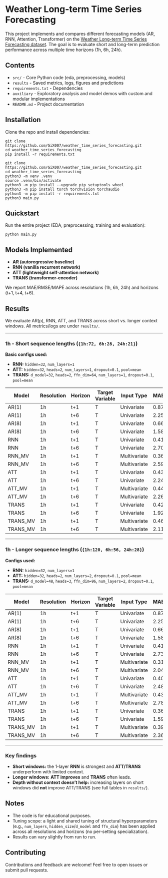 # Weather Long-term Time Series Forecasting

This project implements and compares different forecasting models (AR, RNN, Attention, Transformer) on the 
[Weather Long-term Time Series Forecasting dataset](https://www.kaggle.com/datasets/alistairking/weather-long-term-time-series-forecasting).
The goal is to evaluate short and long-term prediction performance across multiple time horizons (1h, 6h, 24h).

## Contents

- `src/` - Core Python code (eda, preprocessing, models)
- `results` - Saved metrics, logs, figures and predictions
- `requirements.txt` - Dependencies
- `auxiliary` - Exploratory analysis and model demos with custom and modular implementations
- `README.md` - Project documentation

## Installation

Clone the repo and install dependencies:

```
git clone https://github.com/GiX007/weather_time_series_forecasting.git
cd weather_time_series_forecasting
pip install -r requirements.txt
```

```
git clone https://github.com/GiX007/weather_time_series_forecasting.git
cd weather_time_series_forecasting
python3 -m venv .venv
source .venv/bin/activate
python3 -m pip install --upgrade pip setuptools wheel
python3 -m pip install torch torchvision torchaudio
python3 -m pip install -r requirements.txt
python3 main.py
```

## Quickstart

Run the entire project (EDA, preprocessing, training and evaluation):

```
python main.py
```

## Models Implemented

- **AR (autoregressive baseline)**
- **RNN (vanilla recurrent network)**
- **ATT (lightweight self-attention network)**
- **TRANS (transformer-encoder)**

We report MAE/RMSE/MAPE across resolutions (1h, 6h, 24h) and horizons (t+1, t+4, t+6).

## Results

We evaluate AR(p), RNN, ATT, and TRANS across short vs. longer context windows. All metrics/logs are under `results/`.

---
### 1h - Short sequence lengths (`{1h:72, 6h:28, 24h:21}`) 

**Basic configs used:** 
- **RNN:** `hidden=32`, `num_layers=1` 
- **ATT:** `hidden=32`, `heads=2`, `num_layers=1`, `dropout=0.1`, `pool=mean`
- **TRANS:** `d_model=32`, `heads=2`, `ffn_dim=64`, `num_layers=1`, `dropout=0.1`, `pool=mean`

| Model    | Resolution   | Horizon   | Target Variable   | Input Type   |  MAE | RMSE | MAPE (%) |   Fit Time |   # Params |
|----------|--------------|-----------|-------------------|--------------|------|------|----------|------------|------------|
| AR(1)    | 1h           | t+1       | T                 | Univariate   | 0.87 | 1.28 |   145.78 |     0.0030 |          2 |
| AR(1)    | 1h           | t+6       | T                 | Univariate   | 2.25 | 3.05 |   311.78 |     0.0030 |          2 |
| AR(8)    | 1h           | t+1       | T                 | Univariate   | 0.66 | 0.96 |   122.74 |     0.0050 |          9 |
| AR(8)    | 1h           | t+6       | T                 | Univariate   | 1.58 | 2.07 |   307.90 |     0.0050 |          9 |
| RNN      | 1h           | t+1       | T                 | Univariate   | 0.41 | 0.53 |    82.72 |   197.7429 |       1153 |
| RNN      | 1h           | t+6       | T                 | Univariate   | 2.70 | 3.13 |   715.44 |   197.7429 |       1153 |
| RNN_MV   | 1h           | t+1       | T                 | Multivariate | 0.36 | 0.47 |    71.00 |   306.0387 |       1217 |
| RNN_MV   | 1h           | t+6       | T                 | Multivariate | 2.59 | 3.20 |   614.57 |   306.0387 |       1217 |
| ATT      | 1h           | t+1       | T                 | Univariate   | 0.43 | 0.56 |    92.28 |   281.0838 |      10945 |
| ATT      | 1h           | t+6       | T                 | Univariate   | 2.24 | 2.63 |   572.59 |   281.0838 |      10945 |
| ATT_MV   | 1h           | t+1       | T                 | Multivariate | 0.44 | 0.55 |    97.81 |   142.6808 |      11009 |
| ATT_MV   | 1h           | t+6       | T                 | Multivariate | 2.26 | 2.75 |   457.99 |   142.6808 |      11009 |
| TRANS    | 1h           | t+1       | T                 | Univariate   | 0.42 | 0.56 |    82.25 |   250.8536 |       8641 |
| TRANS    | 1h           | t+6       | T                 | Univariate   | 1.92 | 2.37 |   458.63 |   250.8536 |       8641 |
| TRANS_MV | 1h           | t+1       | T                 | Multivariate | 0.46 | 0.58 |   104.68 |   202.7085 |       8705 |
| TRANS_MV | 1h           | t+6       | T                 | Multivariate | 2.11 | 2.54 |   458.05 |   202.7085 |       8705 |

---
### 1h - Longer sequence lengths (`{1h:120, 6h:56, 24h:28}`)

**Configs used:** 
- **RNN:** `hidden=32`, `num_layers=1` 
- **ATT:** `hidden=32`, `heads=2`, `num_layers=2`, `dropout=0.1`, `pool=mean` 
- **TRANS:** `d_model=48`, `heads=3`, `ffn_dim=96`, `num_layers=2`, `dropout=0.1`, `pool=mean`

| Model    | Resolution   | Horizon   | Target Variable   | Input Type   |  MAE | RMSE | MAPE (%) |   Fit Time |   # Params |
|----------|--------------|-----------|-------------------|--------------|------|------|----------|------------|------------|
| AR(1)    | 1h           | t+1       | T                 | Univariate   | 0.87 | 1.28 |   145.78 |     0.0031 |          2 |
| AR(1)    | 1h           | t+6       | T                 | Univariate   | 2.25 | 3.05 |   311.78 |     0.0031 |          2 |
| AR(8)    | 1h           | t+1       | T                 | Univariate   | 0.66 | 0.96 |   122.74 |     0.0058 |          9 |
| AR(8)    | 1h           | t+6       | T                 | Univariate   | 1.58 | 2.07 |   307.90 |     0.0058 |          9 |
| RNN      | 1h           | t+1       | T                 | Univariate   | 0.41 | 0.53 |    83.09 |   225.6078 |       1153 |
| RNN      | 1h           | t+6       | T                 | Univariate   | 2.73 | 3.17 |   706.32 |   225.6078 |       1153 |
| RNN_MV   | 1h           | t+1       | T                 | Multivariate | 0.31 | 0.42 |    39.73 |   238.5690 |       1217 |
| RNN_MV   | 1h           | t+6       | T                 | Multivariate | 2.04 | 2.70 |   324.10 |   238.5690 |       1217 |
| ATT      | 1h           | t+1       | T                 | Univariate   | 0.40 | 0.54 |    76.05 |   667.3014 |      21025 |
| ATT      | 1h           | t+6       | T                 | Univariate   | 2.48 | 3.20 |   463.14 |   667.3014 |      21025 |
| ATT_MV   | 1h           | t+1       | T                 | Multivariate | 0.43 | 0.57 |    88.93 |   246.8591 |      21089 |
| ATT_MV   | 1h           | t+6       | T                 | Multivariate | 2.78 | 3.59 |   532.47 |   246.8591 |      21089 |
| TRANS    | 1h           | t+1       | T                 | Univariate   | 0.36 | 0.50 |    48.87 |   933.6536 |      38065 |
| TRANS    | 1h           | t+6       | T                 | Univariate   | 1.59 | 2.10 |   245.95 |   933.6536 |      38065 |
| TRANS_MV | 1h           | t+1       | T                 | Multivariate | 0.39 | 0.53 |    84.55 |   585.6651 |      38161 |
| TRANS_MV | 1h           | t+6       | T                 | Multivariate | 2.36 | 3.22 |   444.91 |   585.6651 |      38161 |

---
### Key findings
- **Short windows:** the 1-layer **RNN** is strongest and **ATT/TRANS** underperform with limited context.
- **Longer windows:** **ATT improves** and **TRANS** often leads.
- **Depth without context doesn’t help:** increasing layers on short windows did **not** improve ATT/TRANS (see full tables in `results/`).

## Notes

- The code is for educational purposes.
- Tuning scope: a light and shared tuning of structural hyperparameters (e.g., `num_layers`, `hidden_size`/`d_model` and `ffn_dim`) has been applied across all resolutions and horizons (no per-setting specialization).
- Results can vary slightly from run to run.

## Contributing

Contributions and feedback are welcome! Feel free to open issues or submit pull requests.

